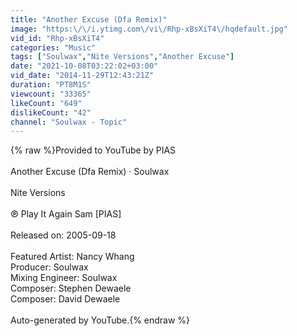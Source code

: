 ```yaml
---
title: "Another Excuse (Dfa Remix)"
image: "https:\/\/i.ytimg.com\/vi\/Rhp-xBsXiT4\/hqdefault.jpg"
vid_id: "Rhp-xBsXiT4"
categories: "Music"
tags: ["Soulwax","Nite Versions","Another Excuse"]
date: "2021-10-08T03:22:02+03:00"
vid_date: "2014-11-29T12:43:21Z"
duration: "PT8M1S"
viewcount: "33365"
likeCount: "649"
dislikeCount: "42"
channel: "Soulwax - Topic"
---
```

{% raw %}Provided to YouTube by PIAS<br /><br />Another Excuse (Dfa Remix) · Soulwax<br /><br />Nite Versions<br /><br />℗ Play It Again Sam [PIAS]<br /><br />Released on: 2005-09-18<br /><br />Featured  Artist: Nancy Whang<br />Producer: Soulwax<br />Mixing Engineer: Soulwax<br />Composer: Stephen Dewaele<br />Composer: David Dewaele<br /><br />Auto-generated by YouTube.{% endraw %}
